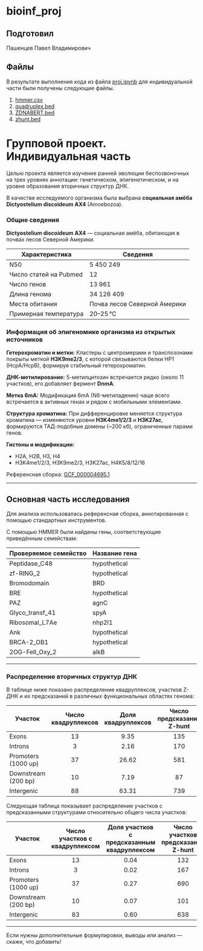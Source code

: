 # bioinf_proj

## Подготовил

Пашенцев Павел Владимирович

## Файлы

В результате выполнения кода из файла [proj.ipynb](/src/proj.ipynb) для индивидуальной части были получены следующие файлы.

1. [hmmer.csv](/src/hmmer.csv)
2. [quadruplex.bed](/src/quadruplex.bed)
3. [ZDNABERT.bed](/src/ZDNABERT.bed)
4. [zhunt.bed](/src/zhunt.bed)

# Групповой проект. Индивидуальная часть

Целью проекта является изучение ранней эволюции беспозвоночных на трех уровнях аннотации:
генетическом, эпигенетическом, и на уровне образования вторичных структур ДНК.

В качестве исследуемого организма была выбрана **социальная амёба Dictyostelium discoideum AX4** (Amoebozoa).

### Общие сведения

**Dictyostelium discoideum AX4** — социальная амёба, обитающая в почвах лесов Северной Америки.

| Характеристика         | Сведения                     |
| ---------------------- | ---------------------------- |
| N50                    | 5 450 249                    |
| Число статей на Pubmed | 12                           |
| Число генов            | 13 961                       |
| Длина генома           | 34 126 409                   |
| Места обитания         | Почва лесов Северной Америки |
| Примерная температура  | 20–25 °C                     |

### Информация об эпигеномике организма из открытых источников

**Гетерохроматин и метки:**
Кластеры с центромерами и транспозонами покрыты меткой **H3K9me2/3**, с которой связываются белки HP1 (HcpA/HcpB), формируя стабильный гетерохроматин.

**ДНК-метилирование:**
5-метилцитозин встречается редко (около 11 участков), его добавляет фермент **DnmA**.

**Метка 6mA:**
Модификация 6mA (N6-метиладенин) чаще всего встречается в активных генах и рядом с мобильными элементами.

**Структура хроматина:**
При дифференцировке меняется структура хроматина — изменяются уровни **H3K4me1/2/3** и **H3K27ac**, формируются ТАД-подобные домены (\~200 кб), ограниченные парами генов.

**Гистоны и модификации:**

* H2A, H2B, H3, H4
* H3K4me1/2/3, H3K9me2/3, H3K27ac, H4K5/8/12/16

Референсная сборка: [GCF\_000004695.1](https://www.ncbi.nlm.nih.gov/datasets/genome/GCF_000004695.1/)

---

## Основная часть исследования

Для анализа использовалась референсная сборка, аннотированная с помощью стандартных инструментов.

С помощью HMMER были найдены гены, соответствующие приведённым семействам:

| Проверяемое семейство | Название гена |
| --------------------- | ------------- |
| Peptidase\_C48        | hypothetical  |
| zf-RING\_2            | hypothetical  |
| Bromodomain           | BRD           |
| BRE                   | hypothetical  |
| PAZ                   | agnC          |
| Glyco\_transf\_41     | spyA          |
| Ribosomal\_L7Ae       | nhp2l1        |
| Ank                   | hypothetical  |
| BRCA-2\_OB1           | hypothetical  |
| 2OG-FeII\_Oxy\_2      | alkB          |

---

### Распределение вторичных структур ДНК

В таблице ниже показано распределение квадруплексов, участков Z-ДНК и их предсказаний в различных функциональных областях генома:

| Участок             | Число квадруплексов | Доля квадруплексов | Число предсказаний Z-hunt | Доля предсказаний Z-hunt | Число предсказаний ZDNAbert | Доля предсказаний ZDNAbert |
| ------------------- | :-----------------: | :----------------: | :-----------------------: | :----------------------: | :-------------------------: | :------------------------: |
| Exons               |          13         |        9.35        |            135            |           13.35          |              1              |            7.69            |
| Introns             |          3          |        2.16        |            170            |           16.82          |              0              |            0.00            |
| Promoters (1000 up) |          37         |        26.62       |            581            |           57.47          |              3              |            23.08           |
| Downstream (200 bp) |          10         |        7.19        |             87            |           8.61           |              0              |            0.00            |
| Intergenic          |          88         |        63.31       |            739            |           73.10          |              12             |            92.31           |

Следующая таблица показывает распределение участков с предсказанными структурами относительно общего числа участков:

| Участок             | Число участков с квадруплексом | Доля участков с предсказанным квадруплексом | Число участков предсказаний Z-hunt | Доля участков с предсказанным Z-hunt | Число участков предсказаний ZDNAbert | Доля участков с предсказанным ZDNAbert |
| ------------------- | :----------------------------: | :-----------------------------------------: | :--------------------------------: | :----------------------------------: | :----------------------------------: | :------------------------------------: |
| Exons               |               13               |                     0.04                    |                 132                |                 0.43                 |                   1                  |                  0.003                 |
| Introns             |                3               |                     0.02                    |                 167                |                 0.99                 |                   0                  |                  0.000                 |
| Promoters (1000 up) |               37               |                     0.27                    |                 690                |                 4.94                 |                   3                  |                  0.020                 |
| Downstream (200 bp) |               10               |                     0.07                    |                 101                |                 0.72                 |                   0                  |                  0.000                 |
| Intergenic          |               83               |                     0.60                    |                 638                |                 4.59                 |                 13889                |                 99.950                 |

---

Если нужны дополнительные формулировки, выводы или анализ — скажи, что добавить!
